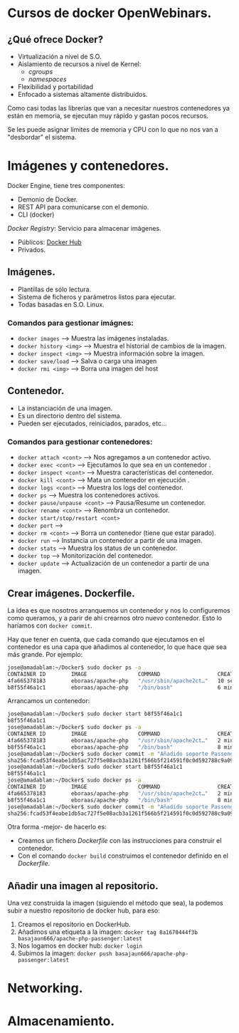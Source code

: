 # Cursos de docker OpenWebinars.

## ¿Qué ofrece Docker?
* Virtualización a nivel de S.O.
* Aislamiento de recursos a nivel de Kernel:
	* _cgroups_
	* _namespaces_
* Flexibilidad y portabilidad
* Enfocado a sistemas altamente distribuidos.

Como casi todas las librerías que van a necesitar nuestros contenedores ya están en memoria, se ejecutan muy rápido y gastan pocos recursos.

Se les puede asignar límites de memoria y CPU con lo que no nos van a "desbordar" el sistema.

# Imágenes y contenedores.
Docker Engine, tiene tres componentes:
* Demonio de Docker.
* REST API para comunicarse con el demonio.
* CLI (docker)

*Docker Registry*: Servicio para almacenar imágenes.
* Públicos: [Docker Hub](https://hub.docker.com)
* Privados.

## Imágenes.
* Plantillas de sólo lectura.
* Sistema de ficheros y parámetros listos para ejecutar.
* Todas basadas en S.O. Linux.

### Comandos para gestionar imágnes:
* `docker images` --> Muestra las imágenes instaladas.
* `docker history <img>` --> Muestra el historial de cambios de la imagen.
* `docker inspect <img>` --> Muestra información sobre la imagen.
* `docker save/load` --> Salva o carga una imagen
* `docker rmi <img>` --> Borra una imagen del host

## Contenedor.
* La instanciación de una imagen.
* Es un directorio dentro del sistema.
* Pueden ser ejecutados, reiniciados, parados, etc... 

### Comandos para gestionar contenedores:
* `docker attach <cont>` --> Nos agregamos a un contenedor activo.
* `docker exec <cont>` --> Ejecutamos lo que sea en un contenedor .
* `docker inspect <cont>` --> Muestra características del contenedor.
* `docker kill <cont>` --> Mata un contenedor en ejecución .
* `docker logs <cont>` --> Muestra los logs del contenedor.
* `docker ps` --> Muestra los contenedores activos.
* `docker pause/unpause <cont>` --> Pausa/Resume un contenedor.
* `docker rename <cont>` --> Renombra un contenedor.
* `docker start/stop/restart <cont>`
* `docker port` --> 
* `docker rm <cont>` --> Borra un contenedor (tiene que estar parado).
* `docker run` --> Instancia un contenedor a partir de una imagen. 
* `docker stats` --> Muestra los status de un contenedor.
* `docker top` --> Monitorización del contenedor.
* `docker update` --> Actualización de un contenedor a partir de una imagen.

## Crear imágenes. Dockerfile.
La idea es que nosotros arranquemos un contenedor y nos lo configuremos como queramos, y a parir de ahí crearnos otro nuevo contenedor. Esto lo haríamos con `docker commit`.

Hay que tener en cuenta, que cada comando que ejecutamos en el contenedor es una capa que añadimos al contenedor, lo que hace que sea más grande.
Por ejemplo:
~~~ bash
jose@amadablam:~/Docker$ sudo docker ps -a
CONTAINER ID        IMAGE                COMMAND                  CREATED             STATUS                     PORTS               NAMES
4fa665378183        eboraas/apache-php   "/usr/sbin/apache2ct…"   10 seconds ago      Up 9 seconds               80/tcp, 443/tcp     naughty_jackson
b8f55f46a1c1        eboraas/apache-php   "/bin/bash"              6 minutes ago       Exited (0) 2 minutes ago                       vigilant_torvalds

~~~

Arrancamos un contenedor:
~~~bash
jose@amadablam:~/Docker$ sudo docker start b8f55f46a1c1
b8f55f46a1c1
jose@amadablam:~/Docker$ sudo docker ps -a
CONTAINER ID        IMAGE                COMMAND                  CREATED             STATUS              PORTS               NAMES
4fa665378183        eboraas/apache-php   "/usr/sbin/apache2ct…"   2 minutes ago       Up 2 minutes        80/tcp, 443/tcp     naughty_jackson
b8f55f46a1c1        eboraas/apache-php   "/bin/bash"              8 minutes ago       Up 5 seconds        80/tcp, 443/tcp     vigilant_torvalds
jose@amadablam:~/Docker$ sudo docker commit -m "Añadido soporte Passenger" -a "José Hícar" b8f55f46a1c1 basajaun666/cursodocker/apache-php-passenger:latest
sha256:fcad53f4eabe1db5ac727f5e08acb3a1261f566b5f214591f0c0d592788c9a09
jose@amadablam:~/Docker$ sudo docker start b8f55f46a1c1
b8f55f46a1c1
jose@amadablam:~/Docker$ sudo docker ps -a
CONTAINER ID        IMAGE                COMMAND                  CREATED             STATUS              PORTS               NAMES
4fa665378183        eboraas/apache-php   "/usr/sbin/apache2ct…"   2 minutes ago       Up 2 minutes        80/tcp, 443/tcp     naughty_jackson
b8f55f46a1c1        eboraas/apache-php   "/bin/bash"              8 minutes ago       Up 5 seconds        80/tcp, 443/tcp     vigilant_torvalds
jose@amadablam:~/Docker$ sudo docker commit -m "Añadido soporte Passenger" -a "José Hícar" b8f55f46a1c1 basajaun666/cursodocker/apache-php-passenger:latest
sha256:fcad53f4eabe1db5ac727f5e08acb3a1261f566b5f214591f0c0d592788c9a09
~~~

Otra forma -mejor- de hacerlo es:
* Creamos un fichero _Dockerfile_ con las instrucciones para construir el contenedor.
* Con el comando `docker build` construimos el contenedor definido en el _Dockerfile_.

## Añadir una imagen al repositorio.
Una vez construida la imagen (siguiendo el método que sea), la podemos subir a nuestro repositorio de docker hub, para eso:
1. Creamos el repositorio en DockerHub.
2. Añadimos una etiqueta a la imagen: `docker tag 8a1670444f3b basajaun666/apache-php-passenger:latest`
3. Nos logamos en docker hub: `docker login`
4. Subimos la imagen: `docker push basajaun666/apache-php-passenger:latest`

# Networking.

# Almacenamiento.

